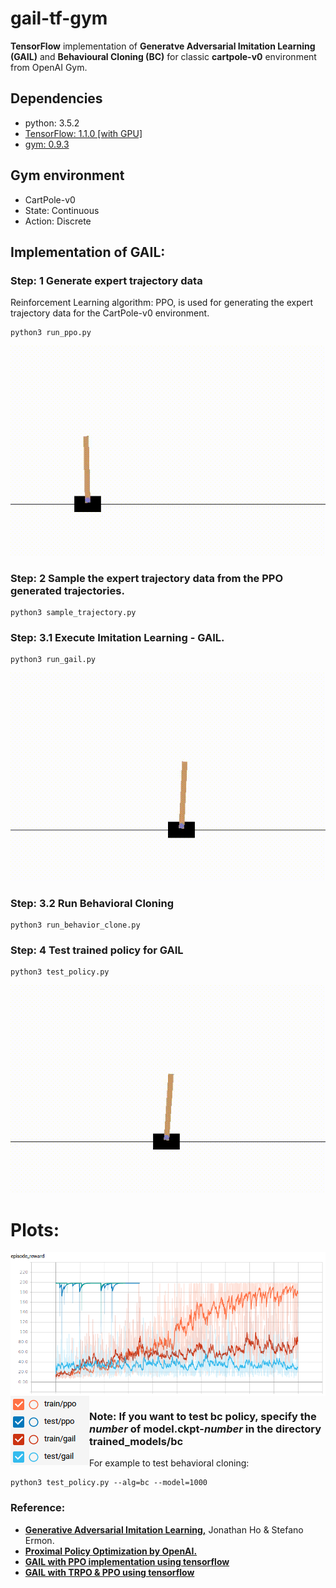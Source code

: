 # gail-tf-gym
**TensorFlow** implementation of **Generatve Adversarial Imitation Learning (GAIL)** and **Behavioural Cloning (BC)** for classic **cartpole-v0** environment from OpenAI Gym. 

## Dependencies
- python: 3.5.2
- <a href="https://www.tensorflow.org/">TensorFlow: 1.1.0 [with GPU]</a>
- <a href="https://github.com/openai/gym">gym: 0.9.3 </a>

## Gym environment 
- CartPole-v0  
- State: Continuous 
- Action: Discrete 

## Implementation of GAIL:

### Step: 1 Generate expert trajectory data  
Reinforcement Learning algorithm: PPO, is used for generating the expert trajectory data for the CartPole-v0 environment.
```
python3 run_ppo.py
```
<p align= "center">
  <img src="gail(tf)4gym/gif/training_ppo.gif/">
</p>

### Step: 2 Sample the expert trajectory data from the PPO generated trajectories. 
```
python3 sample_trajectory.py
```
### Step: 3.1 Execute Imitation Learning - GAIL.  
```
python3 run_gail.py  
```
<p align= "center">
  <img src="gail(tf)4gym/gif/training_gail.gif/">
</p>

### Step: 3.2 Run Behavioral Cloning  
```
python3 run_behavior_clone.py 
```
### Step: 4 Test trained policy for GAIL
```
python3 test_policy.py
```
<p align= "center">
  <img src="gail(tf)4gym/gif/test_gail.gif/">
</p>

# Plots:

<p>
  <img src="gail(tf)4gym/gif/gail-ppo-bc.png/" align="center">
  <img src="gail(tf)4gym/gif/train&test_ppo_gail.png/" align="left">
</p>


### Note: If you want to test bc policy, specify the _number_ of model.ckpt-_number_ in the directory trained_models/bc  
For example to test behavioral cloning:  
```
python3 test_policy.py --alg=bc --model=1000
```

### Reference:
- <a href="https://arxiv.org/abs/1606.03476"><b>Generative Adversarial Imitation Learning,</b></a> Jonathan Ho & Stefano Ermon.
- <a href="https://blog.openai.com/openai-baselines-ppo/"><b>Proximal Policy Optimization by OpenAI.</b></a> 
- <b><a href="https://github.com/uidilr/gail_ppo_tf">GAIL with PPO implementation using tensorflow</a></b> 
- <b><a href="https://github.com/andrewliao11/gail-tf">GAIL with TRPO & PPO using tensorflow</a></b> 
 
